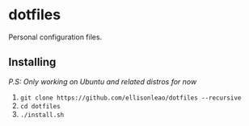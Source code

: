 dotfiles
========

Personal configuration files.

## Installing

*P.S: Only working on Ubuntu and related distros for now*

1. `git clone https://github.com/ellisonleao/dotfiles --recursive`
2. `cd dotfiles`
3. `./install.sh`
